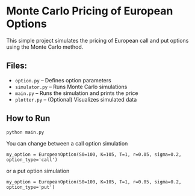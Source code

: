 # Monte Carlo Pricing of European Options

This simple project simulates the pricing of European call and put options using the Monte Carlo method.

## Files:
- `option.py` – Defines option parameters
- `simulator.py` – Runs Monte Carlo simulations
- `main.py` – Runs the simulation and prints the price
- `plotter.py` – (Optional) Visualizes simulated data

## How to Run
```bash
python main.py
```
You can change between a call option simulation
```
my_option = EuropeanOption(S0=100, K=105, T=1, r=0.05, sigma=0.2, option_type='call')
```
or a put option simulation

```
my_option = EuropeanOption(S0=100, K=105, T=1, r=0.05, sigma=0.2, option_type='put')
```
